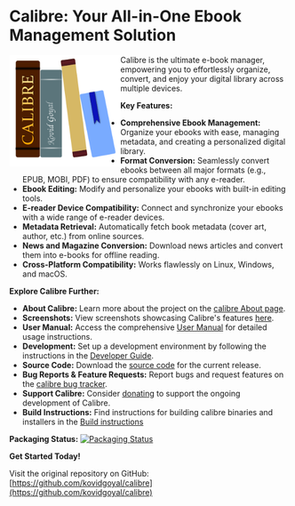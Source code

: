 # Calibre: Your All-in-One Ebook Management Solution

[<img align="left" src="https://raw.githubusercontent.com/kovidgoyal/calibre/master/resources/images/lt.png" height="200" width="200"/>](https://github.com/kovidgoyal/calibre)

Calibre is the ultimate e-book manager, empowering you to effortlessly organize, convert, and enjoy your digital library across multiple devices.

**Key Features:**

*   **Comprehensive Ebook Management:** Organize your ebooks with ease, managing metadata, and creating a personalized digital library.
*   **Format Conversion:** Seamlessly convert ebooks between all major formats (e.g., EPUB, MOBI, PDF) to ensure compatibility with any e-reader.
*   **Ebook Editing:** Modify and personalize your ebooks with built-in editing tools.
*   **E-reader Device Compatibility:** Connect and synchronize your ebooks with a wide range of e-reader devices.
*   **Metadata Retrieval:** Automatically fetch book metadata (cover art, author, etc.) from online sources.
*   **News and Magazine Conversion:** Download news articles and convert them into e-books for offline reading.
*   **Cross-Platform Compatibility:** Works flawlessly on Linux, Windows, and macOS.

**Explore Calibre Further:**

*   **About Calibre:** Learn more about the project on the [calibre About page](https://calibre-ebook.com/about).
*   **Screenshots:** View screenshots showcasing Calibre's features [here](https://calibre-ebook.com/demo).
*   **User Manual:** Access the comprehensive [User Manual](https://manual.calibre-ebook.com) for detailed usage instructions.
*   **Development:** Set up a development environment by following the instructions in the [Developer Guide](https://manual.calibre-ebook.com/develop.html).
*   **Source Code:** Download the [source code](https://calibre-ebook.com/dist/src) for the current release.
*   **Bug Reports & Feature Requests:** Report bugs and request features on the [calibre bug tracker](https://bugs.launchpad.net/calibre).
*   **Support Calibre:** Consider [donating](https://calibre-ebook.com/donate) to support the ongoing development of Calibre.
*   **Build Instructions:** Find instructions for building calibre binaries and installers in the [Build instructions](bypy/README.rst)

**Packaging Status:**
[![Packaging Status](https://repology.org/badge/vertical-allrepos/calibre.svg?columns=3&header=calibre)](https://repology.org/project/calibre/versions)

**Get Started Today!**

Visit the original repository on GitHub: [https://github.com/kovidgoyal/calibre](https://github.com/kovidgoyal/calibre)